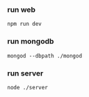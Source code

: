 ### run web

```
npm run dev
```

### run mongodb

```
mongod --dbpath ./mongod
```

### run server

```
node ./server
```
